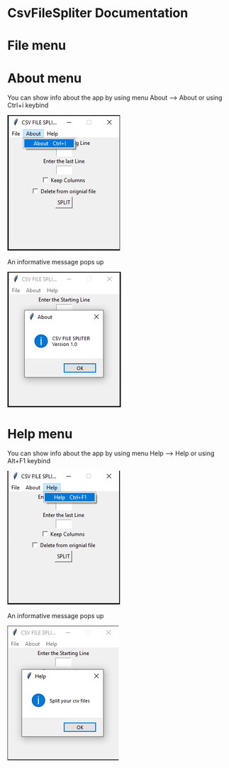 # CsvFileSpliter Documentation

# File menu

# About menu

You can show info about the app by using menu About --> About or using Ctrl+i keybind

<p><img src="About/about menu.png" title="about menu"/></p>

An informative message pops up

<p><img src="About/about pop up.png" title="about menu"/></p> 

# Help menu

You can show info about the app by using menu Help --> Help or using Alt+F1 keybind

<p><img src="Help/help menu.png" title="help menu"/></p>


An informative message pops up

<p><img src="Help/help pop up.png" title="help"/></p> 